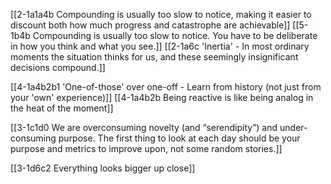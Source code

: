 [[2-1a1a4b Compounding is usually too slow to notice, making it easier to discount both how much progress and catastrophe are achievable]]
[[5-1b4b Compounding is usually too slow to notice. You have to be deliberate in how you think and what you see.]]
[[2-1a6c 'Inertia' - In most ordinary moments the situation thinks for us, and these seemingly insignificant decisions compound.]]

[[4-1a4b2b1 'One-of-those' over one-off - Learn from history (not just from your 'own' experience)]]
[[4-1a4b2b Being reactive is like being analog in the heat of the moment]]

[[3-1c1d0 We are overconsuming novelty (and “serendipity”) and under-consuming purpose. The first thing to look at each day should be your purpose and metrics to improve upon, not some random stories.]]

[[3-1d6c2 Everything looks bigger up close]]
